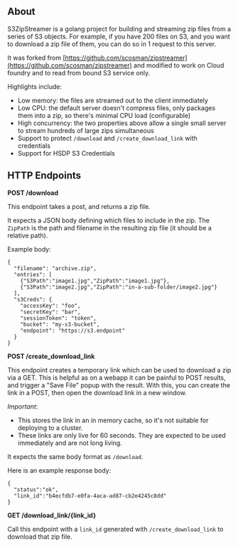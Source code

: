 ## About

S3ZipStreamer is a golang project for building and streaming zip files from a series of S3 objects. For example, if you have 200 files on S3, and you want to download a zip file of them, you can do so in 1 request to this server.

It was forked from [https://github.com/scosman/zipstreamer](https://github.com/scosman/zipstreamer) and modified to work on Cloud foundry and to read from bound S3 service only.

Highlights include:

 - Low memory: the files are streamed out to the client immediately
 - Low CPU: the default server doesn't compress files, only packages them into a zip, so there's minimal CPU load (configurable)
 - High concurrency: the two properties above allow a single small server to stream hundreds of large zips simultaneous
 - Support to protect `/download` and `/create_download_link` with credentials
 - Support for HSDP S3 Credentials


## HTTP Endpoints

**POST /download**

This endpoint takes a post, and returns a zip file.

It expects a JSON body defining which files to include in the zip. The `ZipPath` is the path and filename in the resulting zip file (it should be a relative path).

Example body:

```
{
  "filename": "archive.zip",
  "entries": [
    {"S3Path":"image1.jpg","ZipPath":"image1.jpg"},
    {"S3Path":"image2.jpg","ZipPath":"in-a-sub-folder/image2.jpg"}
  ],
  "s3Creds": {
    "accessKey": "foo",
    "secretKey": "bar",
    "sessionToken": "token",
    "bucket": "my-s3-bucket",
    "endpoint": "https://s3.endpoint"
  }
}
```

**POST /create_download_link**

This endpoint creates a temporary link which can be used to download a zip via a GET. This is helpful as on a webapp it can be painful to POST results, and trigger a "Save File" popup with the result. With this, you can create the link in a POST, then open the download link in a new window.

*Important*:

 - This stores the link in an in memory cache, so it's not suitable for deploying to a cluster.
 - These links are only live for 60 seconds. They are expected to be used immediately and are not long living.

It expects the same body format as `/download`.

Here is an example response body:

```
{
  "status":"ok",
  "link_id":"b4ecfdb7-e0fa-4aca-ad87-cb2e4245c8dd"
}
```

**GET /download_link/{link_id}**

Call this endpoint with a `link_id` generated with `/create_download_link` to download that zip file.
